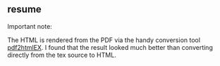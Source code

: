 resume
------

Important note:

The HTML is rendered from the PDF via the handy conversion tool [pdf2htmlEX](https://github.com/coolwanglu/pdf2htmlEX). I found that the result looked much better than converting directly from the tex source to HTML. 
